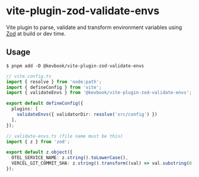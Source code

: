 # vite-plugin-zod-validate-envs

Vite plugin to parse, validate and transform environment variables using [Zod](https://zod.dev/) at build or dev time.

## Usage

```shell
$ pnpm add -D @kevbook/vite-plugin-zod-validate-envs
```

```ts
// vite.config.ts
import { resolve } from 'node:path';
import { defineConfig } from 'vite';
import { validateEnvs } from '@kevbook/vite-plugin-zod-validate-envs';

export default defineConfig({
  plugins: [
    validateEnvs({ validatorDir: resolve('src/config') })
  ],
});
```

```ts
// validate-envs.ts (file name must be this)
import { z } from 'zod';

export default z.object({
  OTEL_SERVICE_NAME: z.string().toLowerCase(),
  VERCEL_GIT_COMMIT_SHA: z.string().transform((val) => val.substring(0, 8)),
});
```
